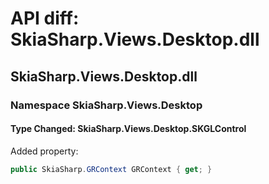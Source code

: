 # API diff: SkiaSharp.Views.Desktop.dll

## SkiaSharp.Views.Desktop.dll

### Namespace SkiaSharp.Views.Desktop

#### Type Changed: SkiaSharp.Views.Desktop.SKGLControl

Added property:

```csharp
public SkiaSharp.GRContext GRContext { get; }
```



